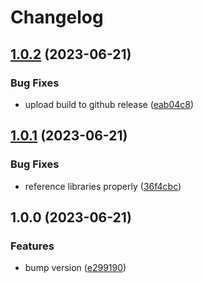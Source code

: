 # Changelog

## [1.0.2](https://github.com/Nulliel-VintageStory/WaypointTogether/compare/v1.0.1...v1.0.2) (2023-06-21)


### Bug Fixes

* upload build to github release ([eab04c8](https://github.com/Nulliel-VintageStory/WaypointTogether/commit/eab04c8e679e9be72e1643898a8783e40a5d2abf))

## [1.0.1](https://github.com/Nulliel-VintageStory/WaypointTogether/compare/v1.0.0...v1.0.1) (2023-06-21)


### Bug Fixes

* reference libraries properly ([36f4cbc](https://github.com/Nulliel-VintageStory/WaypointTogether/commit/36f4cbc894df6157708e57f172eeecb44b3b7258))

## 1.0.0 (2023-06-21)


### Features

* bump version ([e299190](https://github.com/Nulliel-VintageStory/WaypointTogether/commit/e299190316a9d55938f2e522e5d6f2c9ae6db577))
